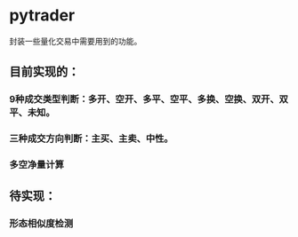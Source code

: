 # pytrader
封装一些量化交易中需要用到的功能。
## 目前实现的：
### 9种成交类型判断：多开、空开、多平、空平、多换、空换、双开、双平、未知。
### 三种成交方向判断：主买、主卖、中性。
### 多空净量计算

## 待实现：
### 形态相似度检测
